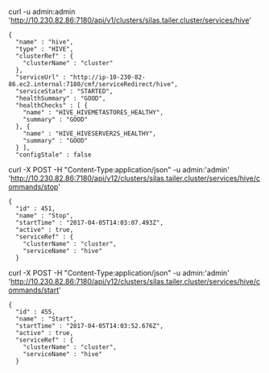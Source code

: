 curl -u admin:admin 'http://10.230.82.86:7180/api/v1/clusters/silas.tailer.cluster/services/hive'
```
{
  "name" : "hive",
  "type" : "HIVE",
  "clusterRef" : {
    "clusterName" : "cluster"
  },
  "serviceUrl" : "http://ip-10-230-82-86.ec2.internal:7180/cmf/serviceRedirect/hive",
  "serviceState" : "STARTED",
  "healthSummary" : "GOOD",
  "healthChecks" : [ {
    "name" : "HIVE_HIVEMETASTORES_HEALTHY",
    "summary" : "GOOD"
  }, {
    "name" : "HIVE_HIVESERVER2S_HEALTHY",
    "summary" : "GOOD"
  } ],
  "configStale" : false
```

curl -X POST -H "Content-Type:application/json" -u admin:'admin' 'http://10.230.82.86:7180/api/v12/clusters/silas.tailer.cluster/services/hive/commands/stop'
```
{
  "id" : 451,
  "name" : "Stop",
  "startTime" : "2017-04-05T14:03:07.493Z",
  "active" : true,
  "serviceRef" : {
    "clusterName" : "cluster",
    "serviceName" : "hive"
  }
```

curl -X POST -H "Content-Type:application/json" -u admin:'admin' 'http://10.230.82.86:7180/api/v12/clusters/silas.tailer.cluster/services/hive/commands/start'
```
{
  "id" : 455,
  "name" : "Start",
  "startTime" : "2017-04-05T14:03:52.676Z",
  "active" : true,
  "serviceRef" : {
    "clusterName" : "cluster",
    "serviceName" : "hive"
  }

```